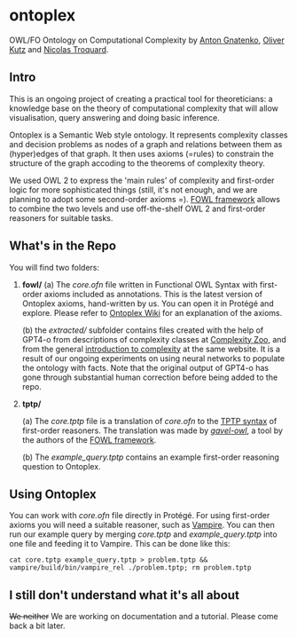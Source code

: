 # ontoplex
OWL/FO Ontology on Computational Complexity by [Anton Gnatenko](https://gnatenko.github.io), [Oliver Kutz](https://www.inf.unibz.it/~okutz/) and [Nicolas Troquard](https://gssi.it/people/professors/lectures-computer-science/item/24936-troquard-nicolas).


## Intro

This is an ongoing project of creating a practical tool for theoreticians: a knowledge base on the theory of computational complexity that will allow visualisation, query answering and doing basic inference.

Ontoplex is a Semantic Web style ontology. It represents complexity classes and decision problems as nodes of a graph and relations between them as (hyper)edges of that graph. It then uses axioms (=rules) to constrain the structure of the graph accoding to the theorems of complexity theory.

We used OWL 2 to express the 'main rules' of complexity and first-order logic for more sophisticated things (still, it's not enough, and we are planning to adopt some second-order axioms =). [FOWL framework]((https://doi.org/10.3233/SW-243440)) allows to combine the two levels and use off-the-shelf OWL 2 and first-order reasoners for suitable tasks.


## What's in the Repo

You will find two folders:

1. **fowl/**
    (a) The *core.ofn* file written in Functional OWL Syntax with first-order axioms included as annotations. This is the latest version of Ontoplex axioms, hand-written by us. You can open it in Protégé and explore. Please refer to [Ontoplex Wiki](https://github.com/gnatenko/ontoplex/wiki) for an explanation of the axioms. 

    (b) the *extracted/* subfolder contains files created with the help of GPT4-o from descriptions of complexity classes at [Complexity Zoo](https://complexityzoo.net), and from the general [introduction to complexity](https://complexityzoo.net/Petting_Zoo) at the same website. It is a result of our ongoing experiments on using neural networks to populate the ontology with facts. Note that the original output of GPT4-o has gone through substantial human correction before being added to the repo.

2. **tptp/**

    (a) The *core.tptp* file is a translation of *core.ofn* to the [TPTP syntax](https://tptp.org/TPTP/SyntaxBNF.html) of first-order reasoners. The translation was made by [*gavel-owl*](https://github.com/gavel-tool/python-gavel-owl), a tool by the authors of the [FOWL framework]((https://doi.org/10.3233/SW-243440)).

    (b) The *example_query.tptp* contains an example first-order reasoning question to Ontoplex.


## Using Ontoplex

You can work with *core.ofn* file directly in Protégé. For using first-order axioms you will need a suitable reasoner, such as [Vampire](https://vprover.github.io). You can then run our example query by merging *core.tptp* and *example_query.tptp* into one file and feeding it to Vampire. This can be done like this:

```
cat core.tptp example_query.tptp > problem.tptp && vampire/build/bin/vampire_rel ./problem.tptp; rm problem.tptp
```

## I still don't understand what it's all about

~~We neither~~ We are working on documentation and a tutorial. Please come back a bit later.